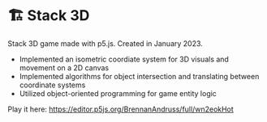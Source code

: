 # 🏗️ Stack 3D

Stack 3D game made with p5.js. Created in January 2023.

- Implemented an isometric coordiate system for 3D visuals and movement on a 2D canvas
- Implemented algorithms for object intersection and translating between coordinate systems
- Utilized object-oriented programming for game entity logic

Play it here: https://editor.p5js.org/BrennanAndruss/full/wn2eokHot
